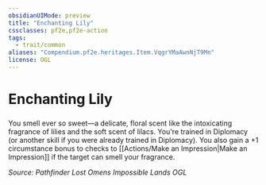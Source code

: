 ```yaml
---
obsidianUIMode: preview
title: "Enchanting Lily"
cssclasses: pf2e,pf2e-action
tags:
  - trait/common
aliases: "Compendium.pf2e.heritages.Item.VqgrYMaAwnNjT9Mn"
license: OGL
---
```

# Enchanting Lily

### 






You smell ever so sweet—a delicate, floral scent like the intoxicating fragrance of lilies and the soft scent of lilacs. You're trained in Diplomacy (or another skill if you were already trained in Diplomacy). You also gain a +1 circumstance bonus to checks to [[Actions/Make an Impression|Make an Impression]] if the target can smell your fragrance.

*Source: Pathfinder Lost Omens Impossible Lands*
*OGL*